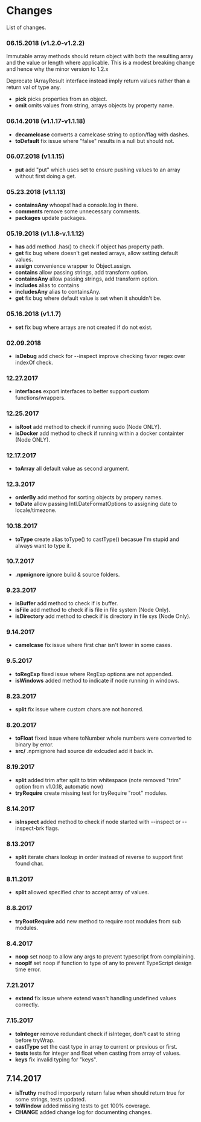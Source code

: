 # Changes

List of changes.

### 06.15.2018 (v1.2.0-v1.2.2)

Immutable array methods should return object with both the resulting array and the value or length where applicable. This is a modest breaking change and hence why the minor version to 1.2.x

Deprecate IArrayResult interface instead imply return values rather than a return val of type any.

+ **pick** picks properties from an object.
+ **omit** omits values from string, arrays objects by property name.

### 06.14.2018 (v1.1.17-v1.1.18)

+ **decamelcase** converts a camelcase string to option/flag with dashes.
+ **toDefault** fix issue where "false" results in a null but should not.

### 06.07.2018 (v1.1.15)

+ **put** add "put" which uses set to ensure pushing values to an array without first doing a get.

### 05.23.2018 (v1.1.13)

+ **containsAny** whoops! had a console.log in there.
+ **comments** remove some unnecessary comments.
+ **packages** update packages.

### 05.19.2018 (v1.1.8-v.1.1.12)

+ **has** add method .has() to check if object has property path.
+ **get** fix bug where doesn't get nested arrays, allow setting default values.
+ **assign** convenience wrapper to Object.assign.
+ **contains** allow passing strings, add transform option.
+ **containsAny** allow passing strings, add transform option.
+ **includes** alias to contains
+ **includesAny** alias to containsAny.
+ **get** fix bug where default value is set when it shouldn't be.

### 05.16.2018 (v1.1.7)

+ **set** fix bug where arrays are not created if do not exist.

### 02.09.2018

+ **isDebug** add check for --inspect improve checking favor regex over indexOf check.

### 12.27.2017

+ **interfaces** export interfaces to better support custom functions/wrappers.

### 12.25.2017

+ **isRoot** add method to check if running sudo (Node ONLY).
+ **isDocker** add method to check if running within a docker containter (Node ONLY).

### 12.17.2017

+ **toArray** all default value as second argument.

### 12.3.2017

+ **orderBy** add method for sorting objects by propery names.
+ **toDate** allow passing Intl.DateFormatOptions to assigning date to locale/timezone.

### 10.18.2017

+ **toType** create alias toType() to castType() becasue I'm stupid and always want to type it.

### 10.7.2017

+ **.npmignore** ignore build & source folders.

### 9.23.2017

+ **isBuffer** add method to check if is buffer.
+ **isFile** add method to check if is file in file system (Node Only).
+ **isDirectory** add method to check if is directory in file sys (Node Only).

### 9.14.2017

+ **camelcase** fix issue where first char isn't lower in some cases.

### 9.5.2017

+ **toRegExp** fixed issue where RegExp options are not appended.
+ **isWindows** added method to indicate if node running in windows.

### 8.23.2017

+ **split** fix issue where custom chars are not honored.

### 8.20.2017

+ **toFloat** fixed issue where toNumber whole numbers were converted to binary by error.
+ **src/** .npmignore had source dir exlcuded add it back in.

### 8.19.2017

+ **split** added trim after split to trim whitespace (note removed "trim" option from v1.0.18, automatic now)
+ **tryRequire** create missing test for tryRequire "root" modules.

### 8.14.2017

+ **isInspect** added method to check if node started with --inspect or --inspect-brk flags.

### 8.13.2017

+ **split** iterate chars lookup in order instead of reverse to support first found char.

### 8.11.2017

+ **split** allowed specified char to accept array of values.

### 8.8.2017

+ **tryRootRequire** add new method to require root modules from sub modules.

### 8.4.2017

+ **noop** set noop to allow any args to prevent typescript from complaining.
+ **noopIf** set noop if function to type of any to prevent TypeScript design time error.

### 7.21.2017

+ **extend** fix issue where extend wasn't handling undefined values correctly.

### 7.15.2017

+ **toInteger** remove redundant check if isInteger, don't cast to string before tryWrap.
+ **castType** set the cast type in array to current or previous or first.
+ **tests** tests for integer and float when casting from array of values.
+ **keys** fix invalid typing for "keys".

## 7.14.2017

+ **isTruthy** method imporperly return false when should return true for some strings, tests updated.
+ **toWindow** added missing tests to get 100% coverage.
+ **CHANGE** added change log for documenting changes.
